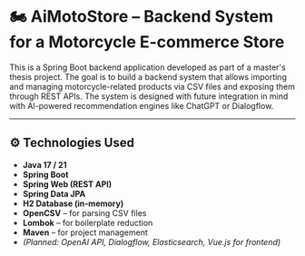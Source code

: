 # 🏍️ AiMotoStore – Backend System for a Motorcycle E-commerce Store

This is a Spring Boot backend application developed as part of a master's thesis project. The goal is to build a backend system that allows importing and managing motorcycle-related products via CSV files and exposing them through REST APIs. The system is designed with future integration in mind with AI-powered recommendation engines like ChatGPT or Dialogflow.

---

## ⚙️ Technologies Used

- **Java 17 / 21**
- **Spring Boot**
- **Spring Web (REST API)**
- **Spring Data JPA**
- **H2 Database (in-memory)**
- **OpenCSV** – for parsing CSV files
- **Lombok** – for boilerplate reduction
- **Maven** – for project management
- *(Planned: OpenAI API, Dialogflow, Elasticsearch, Vue.js for frontend)*

